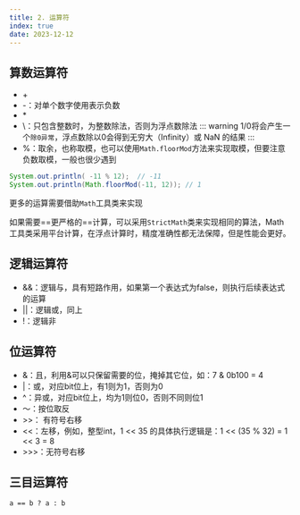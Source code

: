 ```yaml
---
title: 2. 运算符
index: true
date: 2023-12-12
---
```


## 算数运算符
* \+
* \-：对单个数字使用表示负数
* \*
* \\：只包含整数时，为整数除法，否则为浮点数除法
::: warning
1/0将会产生一个`除0异常`，浮点数除以0会得到无穷大（Infinity）或 NaN 的结果
:::
* \%：取余，也称取模，也可以使用`Math.floorMod`方法来实现取模，但要注意负数取模，一般也很少遇到
```java
System.out.println( -11 % 12);  // -11
System.out.println(Math.floorMod(-11, 12)); // 1
```
更多的运算需要借助`Math`工具类来实现

如果需要==更严格的==计算，可以采用`StrictMath`类来实现相同的算法，Math工具类采用平台计算，在浮点计算时，精度准确性都无法保障，但是性能会更好。

## 逻辑运算符
* &&：逻辑与，具有短路作用，如果第一个表达式为false，则执行后续表达式的运算
* ||：逻辑或，同上
* !：逻辑非

## 位运算符
* &：且，利用&可以只保留需要的位，掩掉其它位，如：7 & 0b100 = 4
* |：或，对应bit位上，有1则为1，否则为0
* ^：异或，对应bit位上，均为1则位0，否则不同则位1
* ～：按位取反
* \>\>： 有符号右移
* <<：左移，例如，整型int，1 << 35 的具体执行逻辑是：1 << (35 % 32) = 1 << 3 = 8
* \>\>\>：无符号右移


## 三目运算符
`a == b ? a : b`